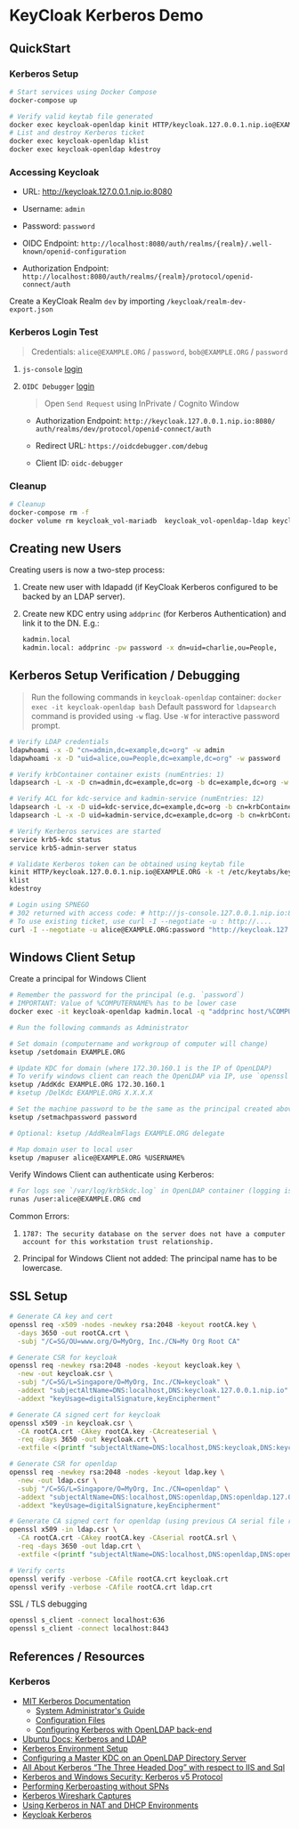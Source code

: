 # KeyCloak Kerberos Demo

## QuickStart

### Kerberos Setup

```sh
# Start services using Docker Compose
docker-compose up

# Verify valid keytab file generated
docker exec keycloak-openldap kinit HTTP/keycloak.127.0.0.1.nip.io@EXAMPLE.ORG -k -t /etc/keytabs/keycloak.keytab
# List and destroy Kerberos ticket
docker exec keycloak-openldap klist
docker exec keycloak-openldap kdestroy
```

### Accessing Keycloak

* URL: http://keycloak.127.0.0.1.nip.io:8080

* Username: `admin`

* Password: `password`

* OIDC Endpoint: `http://localhost:8080/auth/realms/{realm}/.well-known/openid-configuration`

* Authorization Endpoint: `http://localhost:8080/auth/realms/{realm}/protocol/openid-connect/auth`

Create a KeyCloak Realm `dev` by importing `/keycloak/realm-dev-export.json`

### Kerberos Login Test

> Credentials: `alice@EXAMPLE.ORG` / `password`, `bob@EXAMPLE.ORG` / `password`

1. `js-console` [login](http://js-console.127.0.0.1.nip.io:8000/) 

2. `OIDC Debugger` [login](https://oidcdebugger.com/)
   > Open `Send Request` using InPrivate / Cognito Window

   * Authorization Endpoint: `http://keycloak.127.0.0.1.nip.io:8080/   auth/realms/dev/protocol/openid-connect/auth`

   * Redirect URL: `https://oidcdebugger.com/debug`

   * Client ID: `oidc-debugger`


### Cleanup

```sh
# Cleanup
docker-compose rm -f
docker volume rm keycloak_vol-mariadb  keycloak_vol-openldap-ldap keycloak_vol-openldap-slapd
```

## Creating new Users

Creating users is now a two-step process:

1. Create new user with ldapadd (if KeyCloak Kerberos configured to be backed by an LDAP server).

1. Create new KDC entry using `addprinc` (for Kerberos Authentication) and link it to the DN. E.g.:

   ```sh
   kadmin.local
   kadmin.local: addprinc -pw password -x dn=uid=charlie,ou=People,   dc=example,dc=org charlie
   ```

## Kerberos Setup Verification / Debugging

> Run the following commands in `keycloak-openldap` container: `docker exec -it keycloak-openldap bash`
> Default password for `ldapsearch` command is provided using `-w` flag. Use `-W` for interactive password prompt.

```sh
# Verify LDAP credentials
ldapwhoami -x -D "cn=admin,dc=example,dc=org" -w admin
ldapwhoami -x -D "uid=alice,ou=People,dc=example,dc=org" -w password

# Verify krbContainer container exists (numEntries: 1)
ldapsearch -L -x -D cn=admin,dc=example,dc=org -b dc=example,dc=org -w admin cn=krbContainer

# Verify ACL for kdc-service and kadmin-service (numEntries: 12)
ldapsearch -L -x -D uid=kdc-service,dc=example,dc=org -b cn=krbContainer,dc=example,dc=org -w password
ldapsearch -L -x -D uid=kadmin-service,dc=example,dc=org -b cn=krbContainer,dc=example,dc=org -w password

# Verify Kerberos services are started
service krb5-kdc status
service krb5-admin-server status

# Validate Kerberos token can be obtained using keytab file
kinit HTTP/keycloak.127.0.0.1.nip.io@EXAMPLE.ORG -k -t /etc/keytabs/keycloak.keytab
klist
kdestroy

# Login using SPNEGO
# 302 returned with access code: # http://js-console.127.0.0.1.nip.io:8000/?session_state=...&code=...
# To use existing ticket, use curl -I --negotiate -u : http://....
curl -I --negotiate -u alice@EXAMPLE.ORG:password "http://keycloak.127.0.0.1.nip.io:8080/auth/realms/dev/protocol/openid-connect/auth?client_id=js-console&redirect_uri=http%3A%2F%2Fjs-console.127.0.0.1.nip.io%3A8000%2F&response_type=code&scope=openid"
```

## Windows Client Setup

Create a principal for Windows Client

```sh
# Remember the password for the principal (e.g. `password`)
# IMPORTANT: Value of %COMPUTERNAME% has to be lower case
docker exec -it keycloak-openldap kadmin.local -q "addprinc host/%COMPUTERNAME%.example.org"

# Run the following commands as Administrator

# Set domain (computername and workgroup of computer will change)
ksetup /setdomain EXAMPLE.ORG

# Update KDC for domain (where 172.30.160.1 is the IP of OpenLDAP)
# To verify windows client can reach the OpenLDAP via IP, use `openssl s_client -connect localhost:636`
ksetup /AddKdc EXAMPLE.ORG 172.30.160.1
# ksetup /DelKdc EXAMPLE.ORG X.X.X.X

# Set the machine password to be the same as the principal created above (`password` in this example)
ksetup /setmachpassword password

# Optional: ksetup /AddRealmFlags EXAMPLE.ORG delegate

# Map domain user to local user
ksetup /mapuser alice@EXAMPLE.ORG %USERNAME%
```

Verify Windows Client can authenticate using Kerberos:

```sh
# For logs see `/var/log/krb5kdc.log` in OpenLDAP container (logging is configured in krb5.conf file)
runas /user:alice@EXAMPLE.ORG cmd
```

Common Errors:

1. `1787: The security database on the server does not have a computer account for this workstation trust relationship.`

1. Principal for Windows Client not added: The principal name has to be lowercase.

## SSL Setup

```sh
# Generate CA key and cert
openssl req -x509 -nodes -newkey rsa:2048 -keyout rootCA.key \
  -days 3650 -out rootCA.crt \
  -subj "/C=SG/OU=www.org/O=MyOrg, Inc./CN=My Org Root CA"

# Generate CSR for keycloak
openssl req -newkey rsa:2048 -nodes -keyout keycloak.key \
  -new -out keycloak.csr \
  -subj "/C=SG/L=Singapore/O=MyOrg, Inc./CN=keycloak" \
  -addext "subjectAltName=DNS:localhost,DNS:keycloak.127.0.0.1.nip.io" \
  -addext "keyUsage=digitalSignature,keyEncipherment"

# Generate CA signed cert for keycloak
openssl x509 -in keycloak.csr \
  -CA rootCA.crt -CAkey rootCA.key -CAcreateserial \
  -req -days 3650 -out keycloak.crt \
  -extfile <(printf "subjectAltName=DNS:localhost,DNS:keycloak,DNS:keycloak.127.0.0.1.nip.io")

# Generate CSR for openldap
openssl req -newkey rsa:2048 -nodes -keyout ldap.key \
  -new -out ldap.csr \
  -subj "/C=SG/L=Singapore/O=MyOrg, Inc./CN=openldap" \
  -addext "subjectAltName=DNS:localhost,DNS:openldap,DNS:openldap.127.0.0.1.nip.io" \
  -addext "keyUsage=digitalSignature,keyEncipherment"

# Generate CA signed cert for openldap (using previous CA serial file rootCA.srl)
openssl x509 -in ldap.csr \
  -CA rootCA.crt -CAkey rootCA.key -CAserial rootCA.srl \
  -req -days 3650 -out ldap.crt \
  -extfile <(printf "subjectAltName=DNS:localhost,DNS:openldap,DNS:openldap.127.0.0.1.nip.io")

# Verify certs
openssl verify -verbose -CAfile rootCA.crt keycloak.crt
openssl verify -verbose -CAfile rootCA.crt ldap.crt
```

SSL / TLS debugging

```sh
openssl s_client -connect localhost:636
openssl s_client -connect localhost:8443
```

## References / Resources

### Kerberos

* [MIT Kerberos Documentation](https://web.mit.edu/kerberos/krb5-latest/doc/index.html)
  * [System Administrator's Guide](https://web.mit.edu/kerberos/krb5-latest/doc/admin)
  * [Configuration Files](https://web.mit.edu/kerberos/krb5-latest/doc/admin/conf_files/index.html)
  * [Configuring Kerberos with OpenLDAP back-end](https://web.mit.edu/kerberos/krb5-1.18/doc/admin/conf_ldap.html)
* [Ubuntu Docs: Kerberos and LDAP](https://ubuntu.com/server/docs/service-kerberos-with-openldap-backend)
* [Kerberos Environment Setup](https://docs.spring.io/spring-security-kerberos/docs/current/reference/html/setup-kerberos-environments.html)
* [Configuring a Master KDC on an OpenLDAP Directory Server](https://docs.oracle.com/cd/E53394_01/html/E54787/st-openldap.html)
* [All About Kerberos “The Three Headed Dog” with respect to IIS and Sql](https://techcommunity.microsoft.com/t5/iis-support-blog/all-about-kerberos-the-three-headed-dog-with-respect-to-iis-and/ba-p/324641)
* [Kerberos and Windows Security: Kerberos v5 Protocol](https://medium.com/@robert.broeckelmann/kerberos-and-windows-security-kerberos-v5-protocol-b9c804e06479)
* [Performing Kerberoasting without SPNs](https://swarm.ptsecurity.com/kerberoasting-without-spns/)
* [Kerberos Wireshark Captures](https://medium.com/@robert.broeckelmann/kerberos-wireshark-captures-a-windows-login-example-151fabf3375a)
* [Using Kerberos in NAT and DHCP Environments](https://www.itprotoday.com/windows-78/using-kerberos-nat-and-dhcp-environments)
* [Keycloak Kerberos](https://www.keycloak.org/docs/latest/server_admin/#_kerberos)
